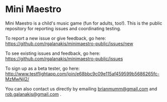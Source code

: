 Mini Maestro
============

Mini Maestro is a child's music game (fun for adults, too!).
This is the public repository for reporting issues and coordinating testing.

To report a new issue or give feedback, go here: https://github.com/rgalanakis/minimaestro-public/issues/new

To see existing issues and feedback, go here: https://github.com/rgalanakis/minimaestro-public/issues

To sign up as a beta tester, go here: http://www.testflightapp.com/join/e68bbc9c09e115af459599b5686265fc-MzMwNjI2/

You can also contact us directly by emailing brianmumm@gmail.com and rob.galanakis@gmail.com .

